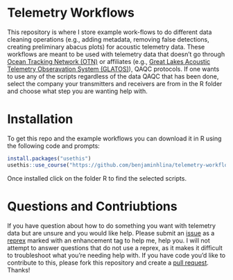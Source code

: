 
<!-- README.md is generated from README.Rmd. Please edit that file -->

# Telemetry Workflows

<!-- badges: start -->
<!-- badges: end -->

This repository is where I store example work-flows to do different data
cleaning operations (e.g., adding metadata, removing false detections,
creating preliminary abacus plots) for acoustic telemetry data. These
workflows are meant to be used with telemetry data that doesn’t go
through [Ocean Tracking Network
(OTN)](https://oceantrackingnetwork.org/) or affiliates (e.g., [Great
Lakes Acoustic Telemetry Obseravation System
(GLATOS)](https://glatos.glos.us/)), QAQC protocols. If one wants to use
any of the scripts regardless of the data QAQC that has been done,
select the company your transmitters and receivers are from in the R
folder and choose what step you are wanting help with.

# Installation

To get this repo and the example workflows you can download it in R
using the following code and prompts:

``` r
install.packages("usethis")
usethis::use_course("https://github.com/benjaminhlina/telemetry-workflows/archive/refs/heads/master.zip"
```

Once installed click on the folder R to find the selected scripts.

# Questions and Contriubtions

If you have question about how to do something you want with telemetry
data but are unsure and you would like help. Please submit an
[issue](https://github.com/benjaminhlina/telemetry-workflows/issues) as
a [reprex](https://reprex.tidyverse.org/) marked with an enhancement tag
to help me, help you. I will not attempt to answer questions that do not
use a reprex, as it makes it difficult to troubleshoot what you’re
needing help with. If you have code you’d like to contribute to this,
please fork this repository and create a [pull
request](https://github.com/benjaminhlina/telemetry-workflows/pulls).
Thanks!
